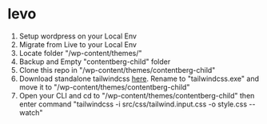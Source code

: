 # levo
1. Setup wordpress on your Local Env
2. Migrate from Live to your Local Env
3. Locate folder "/wp-content/themes/"
4. Backup and Empty "contentberg-child" folder
5. Clone this repo in "/wp-content/themes/contentberg-child"
6. Download standalone tailwindcss <a href="https://github.com/tailwindlabs/tailwindcss/releases/tag/v3.3.2">here</a>. Rename to "tailwindcss.exe" and move it to "/wp-content/themes/contentberg-child"
7. Open your CLI and cd to "/wp-content/themes/contentberg-child" then enter command "tailwindcss -i src/css/tailwind.input.css -o style.css --watch"
